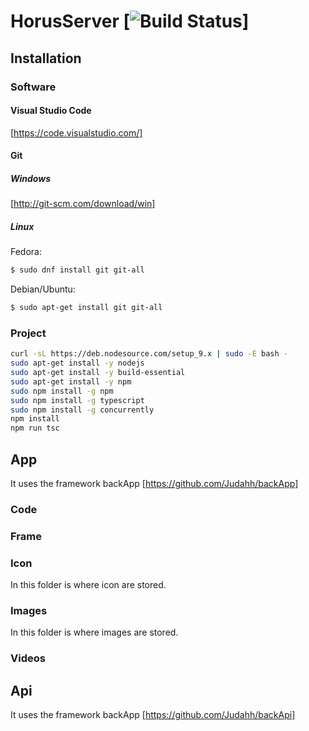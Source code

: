 # HorusServer [![Build Status](https://travis-ci.com/institutoorion/HorusServer.svg?token=yy4x23H8TG2tSgR4Bmgx&branch=master)]
## Installation

### Software

#### Visual Studio Code

[https://code.visualstudio.com/]

#### Git

##### Windows
[http://git-scm.com/download/win]

##### Linux
Fedora:
```sh
$ sudo dnf install git git-all
```
Debian/Ubuntu:
```sh
$ sudo apt-get install git git-all
```

### Project

```sh
curl -sL https://deb.nodesource.com/setup_9.x | sudo -E bash -
sudo apt-get install -y nodejs
sudo apt-get install -y build-essential
sudo apt-get install -y npm
sudo npm install -g npm
sudo npm install -g typescript
sudo npm install -g concurrently	
npm install
npm run tsc
```

## App

It uses the framework backApp [https://github.com/Judahh/backApp]

### Code

### Frame

### Icon

In this folder is where icon are stored.

### Images

In this folder is where images are stored.

### Videos

## Api

It uses the framework backApp [https://github.com/Judahh/backApi]